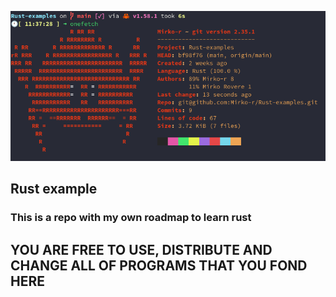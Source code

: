 ![onefetch](./onefetch.png)

## Rust example

### This is a repo with my own roadmap to learn rust

## YOU ARE FREE TO USE, DISTRIBUTE AND CHANGE ALL OF PROGRAMS THAT YOU FOND HERE
